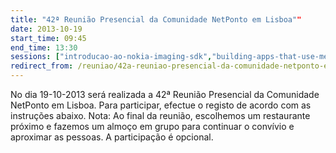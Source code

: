 ```yaml
---
title: "42ª Reunião Presencial da Comunidade NetPonto em Lisboa""
date: 2013-10-19
start_time: 09:45
end_time: 13:30
sessions: ["introducao-ao-nokia-imaging-sdk","building-apps-that-use-media-services"]
redirect_from: /reuniao/42a-reuniao-presencial-da-comunidade-netponto-em-lisboa/
---
```

No dia 19-10-2013 será realizada a 42ª Reunião Presencial da Comunidade NetPonto em Lisboa. Para participar, efectue o registo de acordo com as instruções abaixo.
Nota: Ao final da reunião, escolhemos um restaurante próximo e fazemos um almoço em grupo para continuar o convívio e aproximar as pessoas. A participação é opcional.